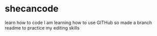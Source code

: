# shecancode
learn how to code 
I am learning how to use GITHub so made a branch readme to practice my editing skills
